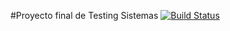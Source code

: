 #Proyecto final de Testing Sistemas
[![Build Status](https://travis-ci.com/Arbupa/Poke_Chio.svg?branch=master)](https://travis-ci.com/Arbupa/Poke_Chio)

